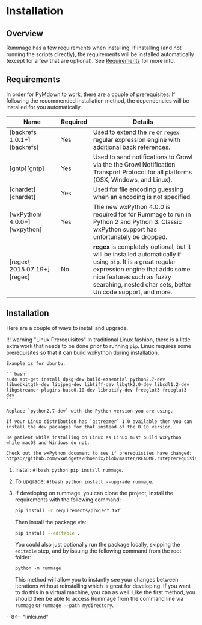 # Installation

## Overview

Rummage has a few requirements when installing.  If installing (and not running the scripts directly), the requirements will be installed automatically (except for a few that are optional).  See [Requirements](#requirements) for more info.

## Requirements

In order for PyMdown to work, there are a couple of prerequisites. If following the recommended installation method, the dependencies will be installed for you automatically.

Name                         | Required | Details
---------------------------- | -------- | -------
[backrefs 1.0.1+][backrefs]  | Yes      | Used to extend the `re` or `regex` regular expression engine with additional back references.
[gntp][gntp]                 | Yes      | Used to send notifications to Growl via the the Growl Notification Transport Protocol for all platforms (OSX, Windows, and Linux).
[chardet][chardet]           | Yes      | Used for file encoding guessing when an encoding is not specified.
[wxPython\ 4.0.0+][wxpython] | Yes      | The new wxPython 4.0.0 is required for for Rummage to run in Python 2 and Python 3. Classic wxPython support has unfortunately be dropped.
[regex\ 2015.07.19+][regex]  | No       | **regex** is completely optional, but it will be installed automatically if using `pip`. It is a great regular expression engine that adds some nice features such as fuzzy searching, nested char sets, better Unicode support, and more.

## Installation

Here are a couple of ways to install and upgrade.

!!! warning "Linux Prerequisites"
    In traditional Linux fashion, there is a little extra work that needs to be done prior to running `pip`.  Linux requires some prerequisites so that it can build wxPython during installation.

    Example is for Ubuntu:

    ```bash
    sudo apt-get install dpkg-dev build-essential python2.7-dev libwebkitgtk-dev libjpeg-dev libtiff-dev libgtk2.0-dev libsdl1.2-dev libgstreamer-plugins-base0.10-dev libnotify-dev freeglut3 freeglut3-dev
    ```

    Replace `python2.7-dev` with the Python version you are using.

    If your Linux distribution has `gstreamer` 1.0 available then you can install the dev packages for that instead of the 0.10 version.

    Be patient while installing on Linux as Linux must build wxPython while macOS and Windows do not.

    Check out the wxPython document to see if prerequisites have changed: https://github.com/wxWidgets/Phoenix/blob/master/README.rst#prerequisites.

1. Install: `#!bash python pip install rummage`.

2. To upgrade: `#!bash python install --upgrade rummage`.

3. If developing on rummage, you can clone the project, install the requirements with the following command:

    ```bash
    pip install -r requirements/project.txt`
    ```

    Then install the package via:

    ```bash
    pip install --editable .
    ```

    You could also just optionally run the package locally, skipping the `--editable` step, and by issuing the following command from the root folder:

    ```
    python -m rummage
    ```

    This method will allow you to instantly see your changes between iterations without reinstalling which is great for developing.  If you want to do this in a virtual machine, you can as well.  Like the first method, you should then be able to access Rummage from the command line via `rummage` or `rummage --path mydirectory`.

--8<-- "links.md"
